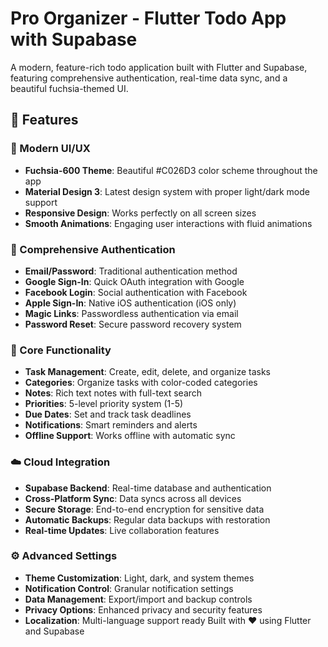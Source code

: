 # Pro Organizer - Flutter Todo App with Supabase

A modern, feature-rich todo application built with Flutter and Supabase, featuring comprehensive authentication, real-time data sync, and a beautiful fuchsia-themed UI.

## 🚀 Features

### 🎨 Modern UI/UX
- **Fuchsia-600 Theme**: Beautiful #C026D3 color scheme throughout the app
- **Material Design 3**: Latest design system with proper light/dark mode support
- **Responsive Design**: Works perfectly on all screen sizes
- **Smooth Animations**: Engaging user interactions with fluid animations

### 🔐 Comprehensive Authentication
- **Email/Password**: Traditional authentication method
- **Google Sign-In**: Quick OAuth integration with Google
- **Facebook Login**: Social authentication with Facebook
- **Apple Sign-In**: Native iOS authentication (iOS only)
- **Magic Links**: Passwordless authentication via email
- **Password Reset**: Secure password recovery system

### 📱 Core Functionality
- **Task Management**: Create, edit, delete, and organize tasks
- **Categories**: Organize tasks with color-coded categories
- **Notes**: Rich text notes with full-text search
- **Priorities**: 5-level priority system (1-5)
- **Due Dates**: Set and track task deadlines
- **Notifications**: Smart reminders and alerts
- **Offline Support**: Works offline with automatic sync

### ☁️ Cloud Integration
- **Supabase Backend**: Real-time database and authentication
- **Cross-Platform Sync**: Data syncs across all devices
- **Secure Storage**: End-to-end encryption for sensitive data
- **Automatic Backups**: Regular data backups with restoration
- **Real-time Updates**: Live collaboration features

### ⚙️ Advanced Settings
- **Theme Customization**: Light, dark, and system themes
- **Notification Control**: Granular notification settings
- **Data Management**: Export/import and backup controls
- **Privacy Options**: Enhanced privacy and security features
- **Localization**: Multi-language support ready
Built with ❤️ using Flutter and Supabase
